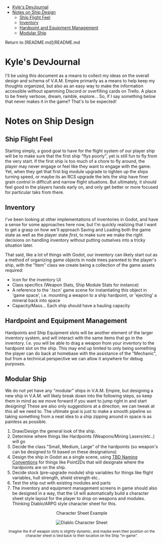 - [Kyle's DevJournal](#kyles-devjournal)
- [Notes on Ship Design](#notes-on-ship-design)
  - [Ship Flight Feel](#ship-flight-feel)
  - [Inventory](#inventory)
  - [Hardpoint and Equipment Management](#hardpoint-and-equipment-management)
  - [Modular Ship](#modular-ship)

Return to [README.md](README.md 

# Kyle's DevJournal
I'll be using this document as a means to collect my ideas on the overall design and schema of V.A.M. Empire primarily as a means to help keep my thoughts organized, but also as an easy way to make the information accessible without spamming Discord or overfilling cards on Trello. A place to be freely verbose, dream, ramble, explore... So, if I say something below that never makes it in the game? That's to be expected!

# Notes on Ship Design

   

## Ship Flight Feel

Starting simply, a good goal to have for the flight system of our player ship will be to make sure that the first ship "flys poorly", yet is still fun to fly from the very start.
If the first ship is too much of a chore to fly around, the player may never engage or feel like they want to engage with the game. Yet, when they get that first big module upgrade to tighten up the ships turning speed, or maybe its an RCS upgrade the lets the ship have finer grain control in difficult and narrow flight situations. But ultimately, it should feel good in the players hands early on, and only get better or more focused for particular taks from there.

## Inventory

I've been looking at other implementations of inventories in Godot, and have a sense for some approaches here now, but I'm quickly realizing that I want to get a grasp on how we'll approach Saving and Loading both the game state as well as the player state *first*, to make sure we make the right decisions on handling inventory without putting outselves into a tricky situation later.

That said, like a lot of things with Godot, our inventory can likely start out as a method of organizing game objects in node trees parented to the player's ship, with the "Item" class we create being a collection of the game assets required:
- Icon for the inventory UI
- Class specifics (Weapon Stats, Ship Module Stats for instance)
- A reference to the '.tscn' game scene for instantiating this object in 'game space', i.e. mounting a weapon to a ship hardpoint, or 'ejecting' a mineral back into space
- Capacity/Mass... Each ship should have a hauling capacity 

## Hardpoint and Equipment Management

Hardpoints and Ship Equipment slots will be another element of the larger inventory system, and will interact with the same items that go in the inventory. I.e. you will be able to drag a weapon from your inventory to the hardpoint slot on the ship. This may end up limited to only being something the player can do back at homebase with the assistance of the "Mechanic", but from a technical perspective we can allow it anywhere for debug purposes.

## Modular Ship

We do not yet have any "modular" ships in V.A.M. Empire, but designing a new ship in V.A.M. will likely break down into the following steps, so keep them in mind as we move forward if you want to jump right in and start designing! These are also only suggestions at a direction, we can tweak at this all we need to. The ultimate goal is just to make a smooth pipeline so taking something from a neat idea to a ship zipping around in space is as painless as possible.

1) Draw/Design the general look of the ship.
2) Determine where things like Hardpoints (Weapons/Mining Lasers/etc..) will go
3) Decide the class "Small, Medium, Large" of the hardpoints (so weapon's can be designed to fit based on these designations)
4) Design the ship in Godot as a single scene, using [TBD Naming Conventions](#TBD_Nmaing_Conventions) for things like Point2Ds that will designate where the hardpoints are on the ship.
5) Decide stock (pre-upgrade module) ship variables for things like flight variables, hull strength, shield strength etc..
6) Test the ship out with existing modules and parts
7) The inventory and equipment management screens in game should also be designed in a way, that the UI will automatically build a character sheet style layout for the player to drop on weapons and modules. Thinking Diablo/ARPG style character sheet for this. 

<center>
Character Sheet Example
   
![Diablo Character Sheet](https://external-content.duckduckgo.com/iu/?u=http%3A%2F%2Fmedia.blizzard.com%2Fd3%2Fmedia%2Fscreenshots%2Fguide%2Fglobal%2Finventory%2Foverview-thumb.jpg&f=1&nofb=1)

<sup>Imagine the # of weapon slots is slightly dynamic, and maybe even their position on the character sheet is tied back to their location on the Ship "in-game".</sup>
</center>
